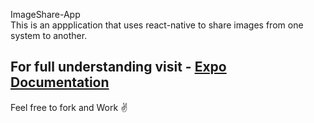 ImageShare-App <br/>
This is an appplication that uses react-native to share images from one system to another.

## For full understanding visit  - [Expo Documentation](https://docs.expo.io/tutorial/follow-up/)
Feel free to fork and Work ✌️
